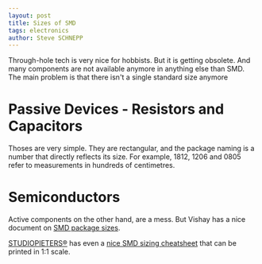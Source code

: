 ```yaml
---
layout: post
title: Sizes of SMD
tags: electronics
author: Steve SCHNEPP
---
```


Through-hole tech is very nice for hobbists. But it is getting obsolete. And many components are not available anymore in anything else than SMD. The main problem is that there isn't a single standard size anymore

# Passive Devices - Resistors and Capacitors

Thoses are very simple. They are rectangular, and the
package naming is a number that directly reflects its
size. For example, 1812, 1206 and 0805 refer to
measurements in hundreds of centimetres.

# Semiconductors

Active components on the other hand, are a mess. But
Vishay has a nice document on [SMD package
sizes](https://www.vishay.com/docs/80128/package-drawing-collection.pdf).

[STUDIOPIETERS®](https://www.studiopieters.nl/smd-sizes-and-packages/) has even a [nice SMD sizing cheatsheet](https://github.com/AchimPieters/SMD-Reference-Sheets/raw/master/SMD%20REFERENCE%20SHEET%20V3.pdf) that can be
printed in 1:1 scale.
